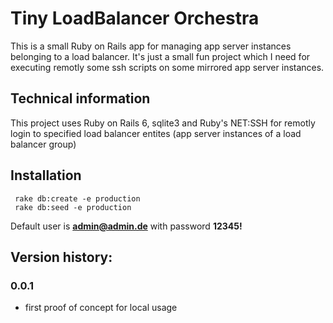 # Tiny LoadBalancer Orchestra

This is a small Ruby on Rails app for managing app server instances belonging to a load balancer.
It's just a small fun project which I need for executing remotly some ssh scripts on some mirrored app server instances.

## Technical information

This project uses Ruby on Rails 6, sqlite3 and Ruby's NET:SSH for remotly login to specified load balancer entites (app server instances of a load balancer group)

## Installation

     rake db:create -e production
     rake db:seed -e production

Default user is **admin@admin.de** with password **12345!** 
## Version history:

### 0.0.1

 - first proof of concept for local usage